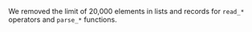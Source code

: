 We removed the limit of 20,000 elements in lists and records for `read_*`
operators and `parse_*` functions.
